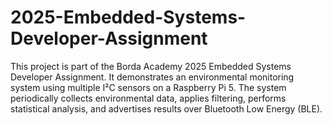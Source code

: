 # 2025-Embedded-Systems-Developer-Assignment
This project is part of the Borda Academy 2025 Embedded Systems Developer Assignment. It demonstrates an environmental monitoring system using multiple I²C sensors on a Raspberry Pi 5. The system periodically collects environmental data, applies filtering, performs statistical analysis, and advertises results over Bluetooth Low Energy (BLE).
